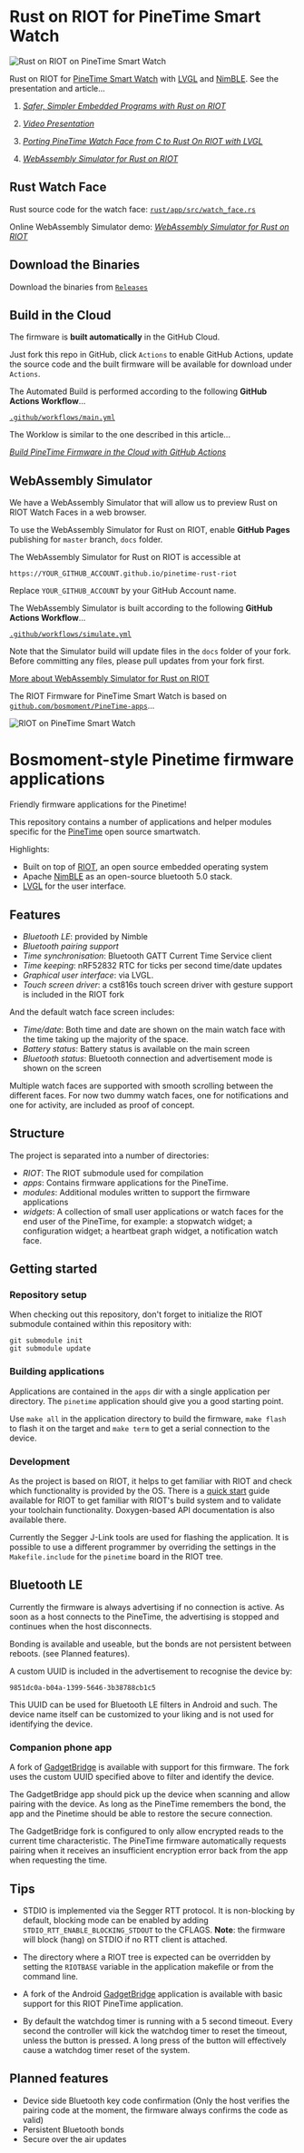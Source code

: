 # Rust on RIOT for PineTime Smart Watch

![Rust on RIOT on PineTime Smart Watch](https://lupyuen.github.io/images/rust-on-riot-small.jpg)

Rust on RIOT for [PineTime Smart Watch](https://wiki.pine64.org/index.php/PineTime) with [LVGL] and [NimBLE]. See the presentation and article...

1. [_Safer, Simpler Embedded Programs with Rust on RIOT_](https://docs.google.com/presentation/d/1IgCsWJ5TYpPaHXZlaETlM2rYQrBmOpN2WeFsNjmYO_k/edit?usp=sharing)

1. [_Video Presentation_](https://youtu.be/rTxeXnlH-mM)

1. [_Porting PineTime Watch Face from C to Rust On RIOT with LVGL_](https://lupyuen.github.io/pinetime-rust-riot/articles/watch_face)

1. [_WebAssembly Simulator for Rust on RIOT_](https://github.com/AppKaki/lvgl-wasm/blob/rust/README.md)

## Rust Watch Face

Rust source code for the watch face: [`rust/app/src/watch_face.rs`](rust/app/src/watch_face.rs)

Online WebAssembly Simulator demo: [_WebAssembly Simulator for Rust on RIOT_](https://github.com/AppKaki/lvgl-wasm/blob/rust/README.md)

## Download the Binaries

Download the binaries from [`Releases`](https://github.com/lupyuen/pinetime-rust-riot/releases)

## Build in the Cloud

The firmware is __built automatically__ in the GitHub Cloud. 

Just fork this repo in GitHub, click `Actions` to enable GitHub Actions, update the source code and the built firmware will be available for download under `Actions`.

The Automated Build is performed according to the following __GitHub Actions Workflow__...

[`.github/workflows/main.yml`](.github/workflows/main.yml)

The Worklow is similar to the one described in this article...

[_Build PineTime Firmware in the Cloud with GitHub Actions_](https://lupyuen.github.io/pinetime-rust-mynewt/articles/cloud)

## WebAssembly Simulator

We have a WebAssembly Simulator that will allow us to preview Rust on RIOT Watch Faces in a web browser.

To use the WebAssembly Simulator for Rust on RIOT, enable __GitHub Pages__ publishing for `master` branch, `docs` folder.

The WebAssembly Simulator for Rust on RIOT is accessible at

```
https://YOUR_GITHUB_ACCOUNT.github.io/pinetime-rust-riot
```

Replace `YOUR_GITHUB_ACCOUNT` by your GitHub Account name.

The WebAssembly Simulator is built according to the following __GitHub Actions Workflow__...

[`.github/workflows/simulate.yml`](.github/workflows/simulate.yml)

Note that the Simulator build will update files in the `docs` folder of your fork. Before committing any files, please pull updates from your fork first.

[More about WebAssembly Simulator for Rust on RIOT](https://github.com/AppKaki/lvgl-wasm/blob/rust/README.md)

The RIOT Firmware for PineTime Smart Watch is based on [`github.com/bosmoment/PineTime-apps`](https://github.com/bosmoment/PineTime-apps)...

![RIOT on PineTime Smart Watch](https://lupyuen.github.io/images/pinetime-riot.jpg)

# Bosmoment-style Pinetime firmware applications

Friendly firmware applications for the Pinetime!

This repository contains a number of applications and helper modules specific
for the [PineTime] open source smartwatch. 

Highlights:

- Built on top of [RIOT], an open source embedded operating system
- Apache [NimBLE] as an open-source bluetooth 5.0 stack.
- [LVGL] for the user interface.

## Features

- *Bluetooth LE*: provided by Nimble
- *Bluetooth pairing support*
- *Time synchronisation*: Bluetooth GATT Current Time Service client
- *Time keeping*: nRF52832 RTC for ticks per second time/date updates
- *Graphical user interface*: via LVGL.
- *Touch screen driver*: a cst816s touch screen driver with gesture support is included in the RIOT fork

And the default watch face screen includes:
- *Time/date*: Both time and date are shown on the main watch face with the
               time taking up the majority of the space.
- *Battery status*: Battery status is available on the main screen
- *Bluetooth status*: Bluetooth connection and advertisement mode is shown on
                      the screen

Multiple watch faces are supported with smooth scrolling between the different
faces. For now two dummy watch faces, one for notifications and one for
activity, are included as proof of concept.

## Structure

The project is separated into a number of directories:

- *RIOT*: The RIOT submodule used for compilation
- *apps*: Contains firmware applications for the PineTime.
- *modules*: Additional modules written to support the firmware applications
- *widgets*: A collection of small user applications or watch faces for the end
  user of the PineTime, for example: a stopwatch widget; a configuration
  widget; a heartbeat graph widget, a notification watch face.

## Getting started

### Repository setup

When checking out this repository, don't forget to initialize the RIOT submodule
contained within this repository with:

```Shellsession
git submodule init
git submodule update
```

### Building applications

Applications are contained in the `apps` dir with a single application per
directory. The `pinetime` application should give you a good starting point.

Use `make all` in the application directory to build the firmware, `make flash`
to flash it on the target and `make term` to get a serial connection to the
device. 

### Development

As the project is based on RIOT, it helps to get familiar with RIOT and check
which functionality is provided by the OS.
There is a [quick start] guide available for RIOT to get familiar with RIOT's
build system and to validate your toolchain functionality. Doxygen-based API
documentation is also available there.

Currently the Segger J-Link tools are used for flashing the application. It is
possible to use a different programmer by overriding the settings in the
`Makefile.include` for the `pinetime` board in the RIOT tree. 

## Bluetooth LE

Currently the firmware is always advertising if no connection is active. As
soon as a host connects to the PineTime, the advertising is stopped and
continues when the host disconnects.

Bonding is available and useable, but the bonds are not persistent between
reboots. (see Planned features).

A custom UUID is included in the advertisement to recognise the device by:
```
9851dc0a-b04a-1399-5646-3b38788cb1c5
```

This UUID can be used for Bluetooth LE filters in Android and such. The device
name itself can be customized to your liking and is not used for identifying the
device.

### Companion phone app

A fork of [GadgetBridge] is available with support for this firmware. The fork
uses the custom UUID specified above to filter and identify the device.

The GadgetBridge app should pick up the device when scanning and allow pairing
with the device. As long as the PineTime remembers the bond, the app and the
Pinetime should be able to restore the secure connection.

The GadgetBridge fork is configured to only allow encrypted reads to the current
time characteristic. The PineTime firmware automatically requests pairing when 
it receives an insufficient encryption error back from the app when requesting
the time.

## Tips

- STDIO is implemented via the Segger RTT protocol. It is non-blocking by
  default, blocking mode can be enabled by adding
  `STDIO_RTT_ENABLE_BLOCKING_STDOUT` to the CFLAGS. **Note**: the firmware will
  block (hang) on STDIO if no RTT client is attached.

- The directory where a RIOT tree is expected can be overridden by setting the
  `RIOTBASE` variable in the application makefile or from the command line.

- A fork of the Android [GadgetBridge] application is available with basic
  support for this RIOT PineTime application.

- By default the watchdog timer is running with a 5 second timeout. Every second
  the controller will kick the watchdog timer to reset the timeout, unless the
  button is pressed. A long press of the button will effectively cause a
  watchdog timer reset of the system.

## Planned features

- Device side Bluetooth key code confirmation (Only the host verifies the
  pairing code at the moment, the firmware always confirms the code as valid)
- Persistent Bluetooth bonds
- Secure over the air updates

[PineTIme]: https://www.pine64.org/pinetime/
[RIOT]: https://github.com/RIOT-os/RIOT/
[NimBLE]: https://github.com/apache/mynewt-nimble
[LVGL]: https://docs.lvgl.io/latest/en/html/index.html
[quick start]: https://doc.riot-os.org/index.html#the-quickest-start
[GadgetBridge]: https://codeberg.org/bergzand/Gadgetbridge/src/branch/riotwatch/initial
